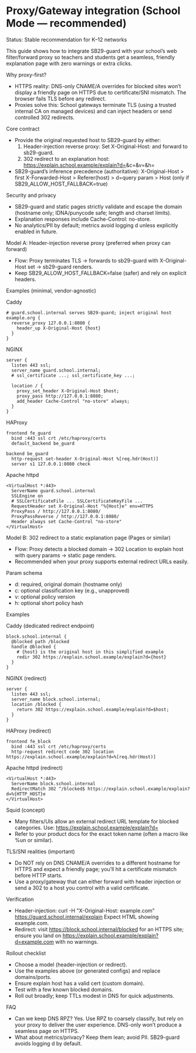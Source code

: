 # Proxy/Gateway integration (School Mode — recommended)

Status: Stable recommendation for K–12 networks

This guide shows how to integrate SB29-guard with your school’s web filter/forward proxy so teachers and students get a seamless, friendly explanation page with zero warnings or extra clicks.

Why proxy-first?
- HTTPS reality: DNS-only CNAME/A overrides for blocked sites won’t display a friendly page on HTTPS due to certificate/SNI mismatch. The browser fails TLS before any redirect.
- Proxies solve this: School gateways terminate TLS (using a trusted internal CA on managed devices) and can inject headers or send controlled 302 redirects.

Core contract
- Provide the original requested host to SB29-guard by either:
  1) Header-injection reverse proxy: Set X-Original-Host: <blocked-domain> and forward to sb29-guard.
  2) 302 redirect to an explanation host: https://explain.school.example/explain?d=<blocked-domain>&c=<classification>&v=<version>&h=<hash>
- SB29-guard’s inference precedence (authoritative):
  X-Original-Host > first X-Forwarded-Host > Referer(host) > d=query param > Host (only if SB29_ALLOW_HOST_FALLBACK=true)

Security and privacy
- SB29-guard and static pages strictly validate and escape the domain (hostname only; IDNA/punycode safe; length and charset limits).
- Explanation responses include Cache-Control: no-store.
- No analytics/PII by default; metrics avoid logging d unless explicitly enabled in future.

Model A: Header-injection reverse proxy (preferred when proxy can forward)
- Flow: Proxy terminates TLS → forwards to sb29-guard with X-Original-Host set → sb29-guard renders.
- Keep SB29_ALLOW_HOST_FALLBACK=false (safer) and rely on explicit headers.

Examples (minimal, vendor-agnostic)

Caddy
```
# guard.school.internal serves SB29-guard; inject original host
example.org {
  reverse_proxy 127.0.0.1:8080 {
    header_up X-Original-Host {host}
  }
}
```

NGINX
```
server {
  listen 443 ssl;
  server_name guard.school.internal;
  # ssl_certificate ...; ssl_certificate_key ...;

  location / {
    proxy_set_header X-Original-Host $host;
    proxy_pass http://127.0.0.1:8080;
    add_header Cache-Control "no-store" always;
  }
}
```

HAProxy
```
frontend fe_guard
  bind :443 ssl crt /etc/haproxy/certs
  default_backend be_guard

backend be_guard
  http-request set-header X-Original-Host %[req.hdr(Host)]
  server s1 127.0.0.1:8080 check
```

Apache httpd
```
<VirtualHost *:443>
  ServerName guard.school.internal
  SSLEngine on
  # SSLCertificateFile ... SSLCertificateKeyFile ...
  RequestHeader set X-Original-Host "%{Host}e" env=HTTPS
  ProxyPass / http://127.0.0.1:8080/
  ProxyPassReverse / http://127.0.0.1:8080/
  Header always set Cache-Control "no-store"
</VirtualHost>
```

Model B: 302 redirect to a static explanation page (Pages or similar)
- Flow: Proxy detects a blocked domain → 302 Location to explain host with query params → static page renders.
- Recommended when your proxy supports external redirect URLs easily.

Param schema
- d: required, original domain (hostname only)
- c: optional classification key (e.g., unapproved)
- v: optional policy version
- h: optional short policy hash

Examples

Caddy (dedicated redirect endpoint)
```
block.school.internal {
  @blocked path /blocked
  handle @blocked {
    # {host} is the original host in this simplified example
    redir 302 https://explain.school.example/explain?d={host}
  }
}
```

NGINX (redirect)
```
server {
  listen 443 ssl;
  server_name block.school.internal;
  location /blocked {
    return 302 https://explain.school.example/explain?d=$host;
  }
}
```

HAProxy (redirect)
```
frontend fe_block
  bind :443 ssl crt /etc/haproxy/certs
  http-request redirect code 302 location https://explain.school.example/explain?d=%[req.hdr(Host)]
```

Apache httpd (redirect)
```
<VirtualHost *:443>
  ServerName block.school.internal
  RedirectMatch 302 ^/blocked$ https://explain.school.example/explain?d=%{HTTP_HOST}e
</VirtualHost>
```

Squid (concept)
- Many filters/UIs allow an external redirect URL template for blocked categories. Use:
  https://explain.school.example/explain?d=<original-domain-token>
- Refer to your product docs for the exact token name (often a macro like %un or similar).

TLS/SNI realities (important)
- Do NOT rely on DNS CNAME/A overrides to a different hostname for HTTPS and expect a friendly page; you’ll hit a certificate mismatch before HTTP starts.
- Use a proxy/gateway that can either forward with header injection or send a 302 to a host you control with a valid certificate.

Verification
- Header-injection: curl -H "X-Original-Host: example.com" https://guard.school.internal/explain
  Expect HTML showing example.com.
- Redirect: visit https://block.school.internal/blocked for an HTTPS site; ensure you land on https://explain.school.example/explain?d=example.com with no warnings.

Rollout checklist
- Choose a model (header-injection or redirect).
- Use the examples above (or generated configs) and replace domains/ports.
- Ensure explain host has a valid cert (custom domain).
- Test with a few known blocked domains.
- Roll out broadly; keep TTLs modest in DNS for quick adjustments.

FAQ
- Can we keep DNS RPZ? Yes. Use RPZ to coarsely classify, but rely on your proxy to deliver the user experience. DNS-only won’t produce a seamless page on HTTPS.
- What about metrics/privacy? Keep them lean; avoid PII. SB29-guard avoids logging d by default.
